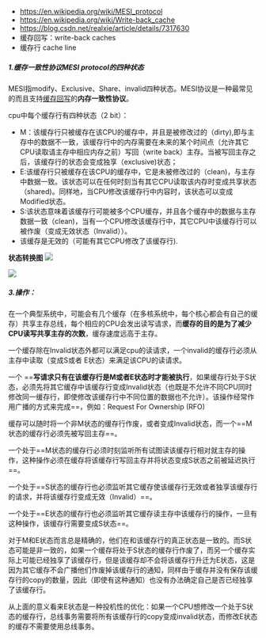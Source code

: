 - https://en.wikipedia.org/wiki/MESI_protocol
- https://en.wikipedia.org/wiki/Write-back_cache
- https://blog.csdn.net/realxie/article/details/7317630
- 缓存回写：write-back caches
- 缓存行 cache line

##### 1.缓存一致性协议MESI protocol的四种状态

MESI指modify、Exclusive、Share、invalid四种状态。MESI协议是一种最常见的而且支持[缓存回写](https://en.wikipedia.org/wiki/Write-back_cache)的**内存一致性协议**。

cpu中每个缓存行有四种状态（2 bit）：

- M：该缓存行只被缓存在该CPU的缓存中，并且是被修改过的（dirty),即与主存中的数据不一致，该缓存行中的内存需要在未来的某个时间点（允许其它CPU读取请主存中相应内存之前）写回（write back）主存。当被写回主存之后，该缓存行的状态会变成独享（exclusive)状态；
- E:该缓存行只被缓存在该CPU的缓存中，它是未被修改过的（clean)，与主存中数据一致。该状态可以在任何时刻当有其它CPU读取该内存时变成共享状态（shared)。同样地，当CPU修改该缓存行中内容时，该状态可以变成Modified状态。
- S:该状态意味着该缓存行可能被多个CPU缓存，并且各个缓存中的数据与主存数据一致（clean)，当有一个CPU修改该缓存行中，其它CPU中该缓存行可以被作废（变成无效状态（Invalid））。
- 该缓存是无效的（可能有其它CPU修改了该缓存行).

**状态转换图**
![](https://upload.wikimedia.org/wikipedia/commons/thumb/c/c1/Diagrama_MESI.GIF/330px-Diagrama_MESI.GIF)

![](https://wx4.sinaimg.cn/mw690/006Xp67Kly1fq0fjhhfrgj306k05x74a.jpg)



##### 3.操作：
在一个典型系统中，可能会有几个缓存（在多核系统中，每个核心都会有自己的缓存）共享主存总线，每个相应的CPU会发出读写请求，而**缓存的目的是为了减少CPU读写共享主存的次数**，缓存速度远高于主存。

一个缓存除在Invalid状态外都可以满足cpu的读请求，一个invalid的缓存行必须从主存中读取（变成S或者 E状态）来满足该CPU的读请求。

一个 ==**写请求只有在该缓存行是M或者E状态时才能被执行**，如果缓存行处于S状态，必须先将其它缓存中该缓存行变成Invalid状态（也既是不允许不同CPU同时修改同一缓存行，即使修改该缓存行中不同位置的数据也不允许）。该操作经常作用广播的方式来完成==，例如：Request
 For Ownership (RFO)

缓存可以随时将一个非M状态的缓存行作废，或者变成Invalid状态，而一个==M状态的缓存行必须先被写回主存==。

一个处于==M状态的缓存行必须时刻监听所有试图读该缓存行相对就主存的操作，这种操作必须在缓存将该缓存行写回主存并将状态变成S状态之前被延迟执行==。

一个处于==S状态的缓存行也必须监听其它缓存使该缓存行无效或者独享该缓存行的请求，并将该缓存行变成无效（Invalid）==。


一个处于==E状态的缓存行也必须监听其它缓存读主存中该缓存行的操作，一旦有这种操作，该缓存行需要变成S状态==。

对于M和E状态而言总是精确的，他们在和该缓存行的真正状态是一致的。而S状态可能是非一致的，如果一个缓存将处于S状态的缓存行作废了，而另一个缓存实际上可能已经独享了该缓存行，但是该缓存却不会将该缓存行升迁为E状态，这是因为其它缓存不会广播他们作废掉该缓存行的通知，同样由于缓存并没有保存该缓存行的copy的数量，因此（即使有这种通知）也没有办法确定自己是否已经独享了该缓存行。

从上面的意义看来E状态是一种投机性的优化：如果一个CPU想修改一个处于S状态的缓存行，总线事务需要将所有该缓存行的copy变成invalid状态，而修改E状态的缓存不需要使用总线事务。